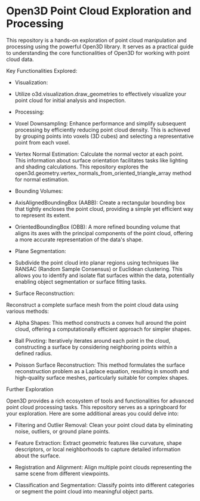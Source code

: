 # Open3D Point Cloud Exploration and Processing
This repository is a hands-on exploration of point cloud manipulation and processing using the powerful Open3D library. It serves as a practical guide to understanding the core functionalities of Open3D for working with point cloud data.

Key Functionalities Explored:

+ Visualization:

- Utilize o3d.visualization.draw_geometries to effectively visualize your point cloud for initial analysis and inspection.

+ Processing:

- Voxel Downsampling: Enhance performance and simplify subsequent processing by efficiently reducing point cloud density. This is achieved by grouping points into voxels (3D cubes) and selecting a representative point from each voxel.

- Vertex Normal Estimation: Calculate the normal vector at each point. This information about surface orientation facilitates tasks like lighting and shading calculations. This repository explores the open3d.geometry.vertex_normals_from_oriented_triangle_array method for normal estimation.

+ Bounding Volumes:

- AxisAlignedBoundingBox (AABB): Create a rectangular bounding box that tightly encloses the point cloud, providing a simple yet efficient way to represent its extent.

- OrientedBoundingBox (OBB): A more refined bounding volume that aligns its axes with the principal components of the point cloud, offering a more accurate representation of the data's shape.

+ Plane Segmentation:

- Subdivide the point cloud into planar regions using techniques like RANSAC (Random Sample Consensus) or Euclidean clustering. This allows you to identify and isolate flat surfaces within the data, potentially enabling object segmentation or surface fitting tasks.

+ Surface Reconstruction:

 Reconstruct a complete surface mesh from the point cloud data using various methods:

- Alpha Shapes: This method constructs a convex hull around the point cloud, offering a computationally efficient approach for simpler shapes.

- Ball Pivoting: Iteratively iterates around each point in the cloud, constructing a surface by considering neighboring points within a defined radius.

- Poisson Surface Reconstruction: This method formulates the surface reconstruction problem as a Laplace equation, resulting in smooth and high-quality surface meshes, particularly suitable for complex shapes.

Further Exploration

Open3D provides a rich ecosystem of tools and functionalities for advanced point cloud processing tasks. This repository serves as a springboard for your exploration. Here are some additional areas you could delve into:

- Filtering and Outlier Removal: Clean your point cloud data by eliminating noise, outliers, or ground plane points.

- Feature Extraction: Extract geometric features like curvature, shape descriptors, or local neighborhoods to capture detailed information about the surface.

- Registration and Alignment: Align multiple point clouds representing the same scene from different viewpoints.

- Classification and Segmentation: Classify points into different categories or segment the point cloud into meaningful object parts.

